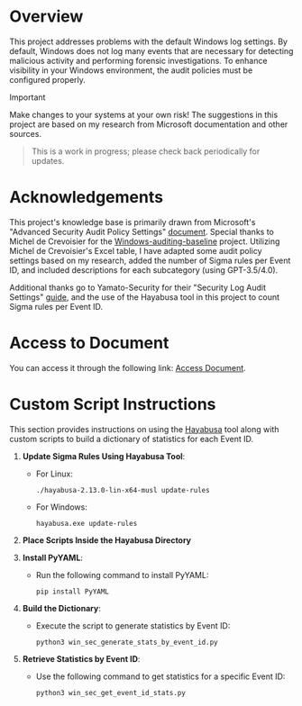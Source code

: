 # Overview

This project addresses problems with the default Windows log settings. By default, Windows does not log many events that are necessary for detecting malicious activity and performing forensic investigations. To enhance visibility in your Windows environment, the audit policies must be configured properly.

> [!IMPORTANT]  
> Make changes to your systems at your own risk! The suggestions in this project are based on my research from Microsoft documentation and other sources.

> This is a work in progress; please check back periodically for updates.

# Acknowledgements

This project's knowledge base is primarily drawn from Microsoft's "Advanced Security Audit Policy Settings" [document](https://learn.microsoft.com/en-us/previous-versions/windows/it-pro/windows-10/security/threat-protection/auditing/advanced-security-audit-policy-settings). Special thanks to Michel de Crevoisier for the [Windows-auditing-baseline](https://github.com/mdecrevoisier/Windows-auditing-baseline) project. Utilizing Michel de Crevoisier's Excel table, I have adapted some audit policy settings based on my research, added the number of Sigma rules per Event ID, and included descriptions for each subcategory (using GPT-3.5/4.0).

Additional thanks go to Yamato-Security for their "Security Log Audit Settings" [guide](https://github.com/Yamato-Security/EnableWindowsLogSettings/blob/main/ConfiguringSecurityLogAuditPolicies.md), and the use of the Hayabusa tool in this project to count Sigma rules per Event ID.

# Access to Document

You can access it through the following link: [Access Document](https://1drv.ms/x/s!Aq8mUjPGWpnIjfhczbceN-J1qHXdKQ?e=cGaksE).

# Custom Script Instructions

This section provides instructions on using the [Hayabusa](https://github.com/Yamato-Security/hayabusa) tool along with custom scripts to build a dictionary of statistics for each Event ID.

1. **Update Sigma Rules Using Hayabusa Tool**:
   - For Linux:
     ```
     ./hayabusa-2.13.0-lin-x64-musl update-rules
     ```
   - For Windows:
     ```
     hayabusa.exe update-rules
     ```

2. **Place Scripts Inside the Hayabusa Directory**

3. **Install PyYAML**:
   - Run the following command to install PyYAML:
     ```
     pip install PyYAML
     ```

4. **Build the Dictionary**:
   - Execute the script to generate statistics by Event ID:
     ```
     python3 win_sec_generate_stats_by_event_id.py
     ```

5. **Retrieve Statistics by Event ID**:
   - Use the following command to get statistics for a specific Event ID:
     ```
     python3 win_sec_get_event_id_stats.py
     ```

